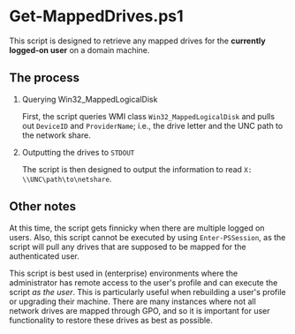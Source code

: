 # Get-MappedDrives.ps1

This script is designed to retrieve any mapped drives for the **currently logged-on user** on a domain machine.

## The process

1. Querying Win32_MappedLogicalDisk

   First, the script queries WMI class `Win32_MappedLogicalDisk` and pulls out `DeviceID` and `ProviderName`; i.e., the drive letter and the UNC path to the network share.

2. Outputting the drives to `STDOUT`

   The script is then designed to output the information to read `X: \\UNC\path\to\netshare`.

## Other notes

At this time, the script gets finnicky when there are multiple logged on users. Also, this script cannot be executed by using `Enter-PSSession`, as the script will pull any drives that are supposed to be mapped for the authenticated user.

This script is best used in (enterprise) environments where the administrator has remote access to the user's profile and can execute the script *as the user*. This is particularly useful when rebuilding a user's profile or upgrading their machine. There are many instances where not all network drives are mapped through GPO, and so it is important for user functionality to restore these drives as best as possible.
